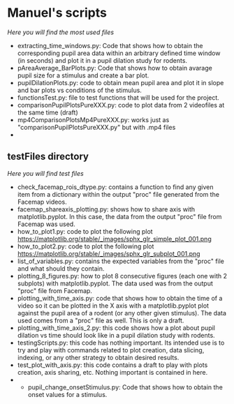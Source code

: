 # Manuel's scripts
*Here you will find the most used files*
- extracting_time_windows.py: Code that shows how to obtain the corresponding pupil area data within an arbitrary defined time window (in seconds) and plot it in a pupil dilation study for rodents.
- pAreaAverage_BarPlots.py: Code that shows how to obtain avarage pupil size for a stimulus and create a bar plot.
- pupilDilationPlots.py: code to obtain mean pupil area and plot it in slope and bar plots vs conditions of the stimulus.  
- functionsTest.py: file to test functions that will be used for the project.
- comparisonPupilPlotsPureXXX.py: code to plot data from 2 videofiles at the same time (draft)
- mp4ComparisonPlotsMp4PureXXX.py: works just as "comparisonPupilPlotsPureXXX.py" but with .mp4 files
- 
## testFiles directory
*Here you will find test files*
- check_facemap_rois_dtype.py: contains a function to find any given item from a dictionary within the output "proc" file generated from the Facemap videos.
- facemap_shareaxis_plotting.py: shows how to share axis with matplotlib.pyplot. In this case, the data from the output "proc" file from Facemap was used.
-  how_to_plot1.py: code to plot the following plot https://matplotlib.org/stable/_images/sphx_glr_simple_plot_001.png
-  how_to_plot2.py: code to plot the following plot https://matplotlib.org/stable/_images/sphx_glr_subplot_001.png
-  list_of_variables.py: contains the expected variables from the "proc" file and what should they contain.
-  plotting_8_figures.py: how to plot 8 consecutive figures (each one with 2 subplots) with matplotlib.pyplot. The data used was from the output "proc" file from Facemap.
-  plotting_with_time_axis.py: code that shows how to obtain the time of a video so it can be plotted in the X axis with a matplotlib.pyplot plot against the pupil area of a rodent (or any other given stimulus). The data used comes from a "proc" file as well. This is only a draft.
-  plotting_with_time_axis_2.py: this code shows how a plot about pupil dilation vs time should look like in a pupil dilation study with rodents.
-  testingScripts.py: this code has nothing important. Its intended use is to try and play with commands related to plot creation, data slicing, indexing, or any other strategy to obtain desired results.
-  test_plot_with_axis.py: this code contains a draft to play with plots creation, axis sharing, etc. Nothing important is contained in here.
-  - pupil_change_onsetStimulus.py: Code that shows how to obtain the onset values for a stimulus.
